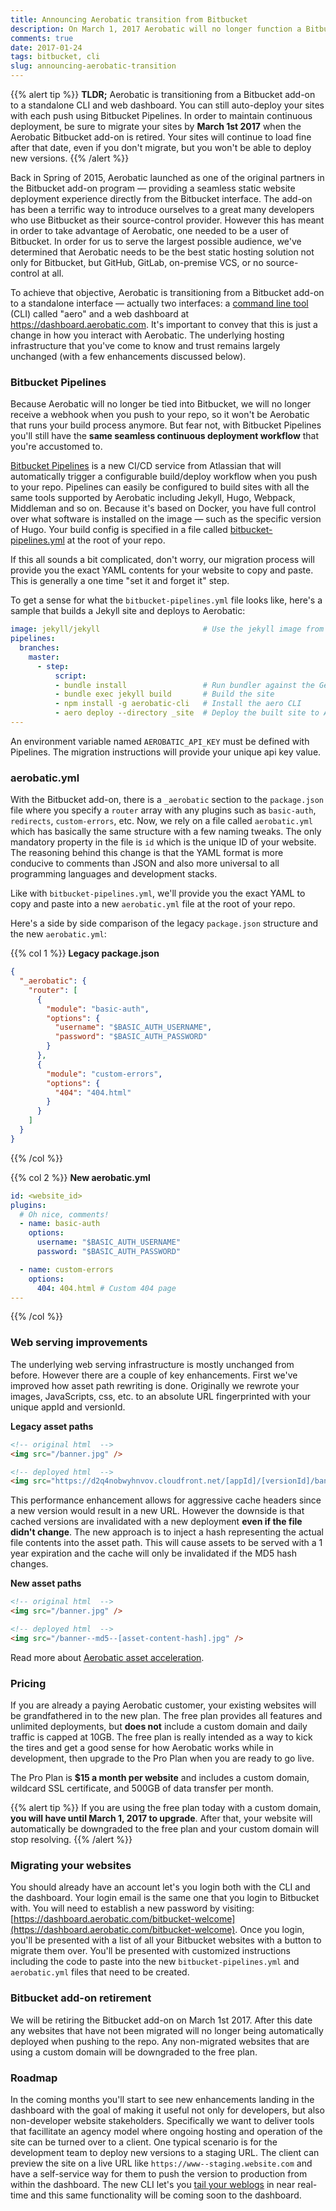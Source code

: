 ```yaml
---
title: Announcing Aerobatic transition from Bitbucket
description: On March 1, 2017 Aerobatic will no longer function a Bitbucket add-on.
comments: true
date: 2017-01-24
tags: bitbucket, cli
slug: announcing-aerobatic-transition
---
```


{{% alert tip %}}
**TLDR;** Aerobatic is transitioning from a Bitbucket add-on to a standalone CLI and web dashboard. You can still auto-deploy your sites with each push using Bitbucket Pipelines. In order to maintain continuous deployment, be sure to migrate your sites by **March 1st 2017** when the Aerobatic Bitbucket add-on is retired. Your sites will continue to load fine after that date, even if you don't migrate, but you won't be able to deploy new versions.
{{% /alert %}}

Back in Spring of 2015, Aerobatic launched as one of the original partners in the Bitbucket add-on program &mdash; providing a seamless static website deployment experience directly from the Bitbucket interface. The add-on has been a terrific way to introduce ourselves to a great many developers who use Bitbucket as their source-control provider. However this has meant in order to take advantage of Aerobatic, one needed to be a user of Bitbucket. In order for us to serve the largest possible audience, we've determined that Aerobatic needs to be the best static hosting solution not only for Bitbucket, but GitHub, GitLab, on-premise VCS, or no source-control at all.

To achieve that objective, Aerobatic is transitioning from a Bitbucket add-on to a standalone interface &mdash; actually two interfaces: a [command line tool](/docs/cli) (CLI) called "aero" and a web dashboard at https://dashboard.aerobatic.com. It's important to convey that this is just a change in how you interact with Aerobatic. The underlying hosting infrastructure that you've come to know and trust remains largely unchanged (with a few enhancements discussed below).

### Bitbucket Pipelines

Because Aerobatic will no longer be tied into Bitbucket, we will no longer receive a webhook when you push to your repo, so it won't be Aerobatic that runs your build process anymore. But fear not, with Bitbucket Pipelines you'll still have the **same seamless continuous deployment workflow** that you're accustomed to.

[Bitbucket Pipelines](https://bitbucket.org/product/features/pipelines) is a new CI/CD service from Atlassian that will automatically trigger a configurable build/deploy workflow when you push to your repo. Pipelines can easily be configured to build sites with all the same tools supported by Aerobatic including Jekyll, Hugo, Webpack, Middleman and so on. Because it's based on Docker, you have full control over what software is installed on the image &mdash; such as the specific version of Hugo. Your build config is specified in a file called [bitbucket-pipelines.yml](https://confluence.atlassian.com/bitbucket/configure-bitbucket-pipelines-yml-792298910.html) at the root of your repo.

If this all sounds a bit complicated, don't worry, our migration process will provide you the exact YAML contents for your website to copy and paste. This is generally a one time "set it and forget it" step.

To get a sense for what the `bitbucket-pipelines.yml` file looks like, here's a sample that builds a Jekyll site and deploys to Aerobatic:

~~~yaml
image: jekyll/jekyll                       # Use the jekyll image from Dockerhub
pipelines:
  branches:
    master:
      - step:
          script:
          - bundle install                 # Run bundler against the Gemfile
          - bundle exec jekyll build       # Build the site
          - npm install -g aerobatic-cli   # Install the aero CLI
          - aero deploy --directory _site  # Deploy the built site to Aerobatic
---
~~~

An environment variable named `AEROBATIC_API_KEY` must be defined with Pipelines. The migration instructions will provide your unique api key value.

### aerobatic.yml

With the Bitbucket add-on, there is a `_aerobatic` section to the `package.json` file where you specify a `router` array with any plugins such as `basic-auth`, `redirects`, `custom-errors`, etc. Now, we rely on a file called `aerobatic.yml` which has basically the same structure with a few naming tweaks. The only mandatory property in the file is `id` which is the unique ID of your website. The reasoning behind this change is that the YAML format is more conducive to comments than JSON and also more universal to all programming languages and development stacks.

Like with `bitbucket-pipelines.yml`, we'll provide you the exact YAML to copy and paste into a new `aerobatic.yml` file at the root of your repo.

Here's a side by side comparison of the legacy `package.json` structure and the new `aerobatic.yml`:

{{% col 1 %}}
**Legacy package.json**
~~~json
{
  "_aerobatic": {
    "router": [
      {
        "module": "basic-auth",
        "options": {
          "username": "$BASIC_AUTH_USERNAME",
          "password": "$BASIC_AUTH_PASSWORD"
        }
      },
      {
        "module": "custom-errors",
        "options": {
          "404": "404.html"
        }
      }
    ]
  }
}
~~~
{{% /col %}}

{{% col 2 %}}
**New aerobatic.yml**
~~~yaml
id: <website_id>
plugins:
  # Oh nice, comments!
  - name: basic-auth
    options:
      username: "$BASIC_AUTH_USERNAME"
      password: "$BASIC_AUTH_PASSWORD"

  - name: custom-errors
    options:
      404: 404.html # Custom 404 page
---
~~~
{{% /col %}}

### Web serving improvements

The underlying web serving infrastructure is mostly unchanged from before. However there are a couple of key enhancements. First we've improved how asset path rewriting is done. Originally we rewrote your images, JavaScripts, css, etc. to an absolute URL fingerprinted with your unique appId and versionId.

**Legacy asset paths**
~~~html
<!-- original html  -->
<img src="/banner.jpg" />

<!-- deployed html  -->
<img src="https://d2q4nobwyhnvov.cloudfront.net/[appId]/[versionId]/banner.jpg" />
~~~

This performance enhancement allows for aggressive cache headers since a new version would result in a new URL. However the downside is that cached versions are invalidated with a new deployment __even if the file didn't change__. The new approach is to inject a hash representing the actual file contents into the asset path. This will cause assets to be served with a 1 year expiration and the cache will only be invalidated if the MD5 hash changes.

**New asset paths**
~~~html
<!-- original html  -->
<img src="/banner.jpg" />

<!-- deployed html  -->
<img src="/banner--md5--[asset-content-hash].jpg" />
~~~

Read more about [Aerobatic asset acceleration](http://localhost:1313/docs/static-serving/#asset-acceleration).

### Pricing

If you are already a paying Aerobatic customer, your existing websites will be grandfathered in to the new plan. The free plan provides all features and unlimited deployments, but **does not** include a custom domain and daily traffic is capped at 10GB. The free plan is really intended as a way to kick the tires and get a good sense for how Aerobatic works while in development, then upgrade to the Pro Plan when you are ready to go live.

The Pro Plan is **$15 a month per website** and includes a custom domain, wildcard SSL certificate, and 500GB of data transfer per month.

{{% alert tip %}}
If you are using the free plan today with a custom domain, **you will have until March 1, 2017 to upgrade**. After that, your website will automatically be downgraded to the free plan and your custom domain will stop resolving.
{{% /alert %}}

### Migrating your websites

You should already have an account let's you login both with the CLI and the dashboard. Your login email is the same one that you login to Bitbucket with. You will need to establish a new password by visiting: [https://dashboard.aerobatic.com/bitbucket-welcome](https://dashboard.aerobatic.com/bitbucket-welcome). Once you login, you'll be presented with a list of all your Bitbucket websites with a button to migrate them over. You'll be presented with customized instructions including the code to paste into the new `bitbucket-pipelines.yml` and `aerobatic.yml` files that need to be created.

### Bitbucket add-on retirement

We will be retiring the Bitbucket add-on on March 1st 2017. After this date any websites that have not been migrated will no longer being automatically deployed when pushing to the repo. Any non-migrated websites that are using a custom domain will be downgraded to the free plan.

### Roadmap

In the coming months you'll start to see new enhancements landing in the dashboard with the goal of making it useful not only for developers, but also non-developer website stakeholders. Specifically we want to deliver tools that facillitate an agency model where ongoing hosting and operation of the site can be turned over to a client. One typical scenario is for the development team to deploy new versions to a staging URL. The client can preview the site on a live URL like `https://www--staging.website.com` and have a self-service way for them to push the version to production from within the dashboard. The new CLI let's you [tail your weblogs](/docs/cli#logs) in near real-time and this same functionality will be coming soon to the dashboard.
